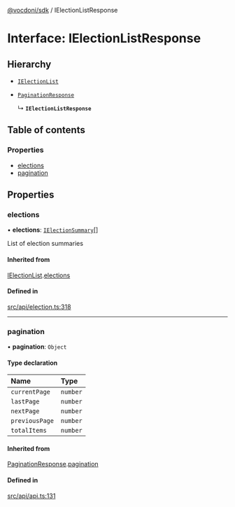 [@vocdoni/sdk](/sdk) / IElectionListResponse

# Interface: IElectionListResponse

## Hierarchy

- [`IElectionList`](IElectionList)

- [`PaginationResponse`](PaginationResponse)

  ↳ **`IElectionListResponse`**

## Table of contents

### Properties

- [elections](IElectionListResponse#elections)
- [pagination](IElectionListResponse#pagination)

## Properties

### elections

• **elections**: [`IElectionSummary`](IElectionSummary)[]

List of election summaries

#### Inherited from

[IElectionList](IElectionList.md).[elections](IElectionList#elections)

#### Defined in

[src/api/election.ts:318](https://github.com/vocdoni/vocdoni-sdk/blob/179c92b4cecfec787d968dc02b519f64ee15c5d3/src/api/election.ts#L318)

___

### pagination

• **pagination**: `Object`

#### Type declaration

| Name | Type |
| :------ | :------ |
| `currentPage` | `number` |
| `lastPage` | `number` |
| `nextPage` | `number` |
| `previousPage` | `number` |
| `totalItems` | `number` |

#### Inherited from

[PaginationResponse](PaginationResponse.md).[pagination](PaginationResponse#pagination)

#### Defined in

[src/api/api.ts:131](https://github.com/vocdoni/vocdoni-sdk/blob/179c92b4cecfec787d968dc02b519f64ee15c5d3/src/api/api.ts#L131)
